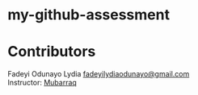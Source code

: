 # my-github-assessment
# Contributors


Fadeyi Odunayo Lydia [fadeyilydiaodunayo@gmail.com](mailto:fadeyilydiaodunayo@gmail.com)  
Instructor: [Mubarraq](https://github.com/mubarraqqq)


